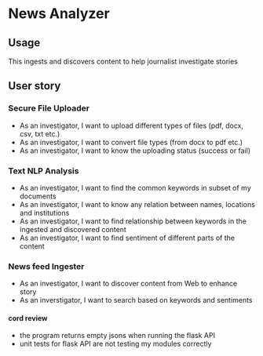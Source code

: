 # News Analyzer
## Usage 
This ingests and discovers content to help journalist investigate stories 

## User story 
### Secure File Uploader
   * As an investigator, I want to upload different types of files (pdf, docx, csv, txt etc.)
   * As an investigator, I want to convert file types (from docx to pdf etc.) 
   * As an investigator, I want to know the uploading status (success or fail) 
### Text NLP Analysis
   * As an investigator, I want to find the common keywords in subset of my documents 
   * As an investigator, I want to know any relation between names, locations and institutions
   * As an investigator, I want to find relationship between keywords in the ingested and discovered content
   * As an investigator, I want to find sentiment of different parts of the content
### News feed Ingester
   * As an investigator, I want to discover content from Web to enhance story 
   * As an inverstigator, I want to search based on keywords and sentiments

#### cord review 
 - the program returns empty jsons when running the flask API  
 - unit tests for flask API are not testing my modules correctly


